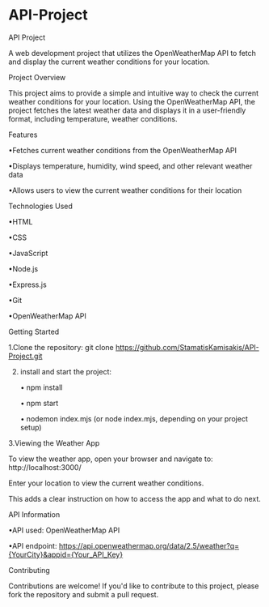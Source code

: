 ﻿# API-Project

﻿API Project
 
A web development project that utilizes the OpenWeatherMap API to fetch and display the current weather conditions for your location.

﻿Project Overview
 
This project aims to provide a simple and intuitive way to check the current weather conditions for your location. Using the OpenWeatherMap API, the project fetches the latest weather data and displays it in a user-friendly format, including temperature, weather conditions.

﻿Features
 
•Fetches current weather conditions from the OpenWeatherMap API

•Displays temperature, humidity, wind speed, and other relevant weather data

•Allows users to view the current weather conditions for their location


Technologies Used
 
•HTML

•CSS

•JavaScript

•Node.js

•Express.js

•Git

•OpenWeatherMap API

﻿Getting Started

1.Clone the repository: git clone https://github.com/StamatisKamisakis/API-Project.git

2. install and start the project:
   
    • npm install
   
    • npm start
   
    • nodemon index.mjs (or node index.mjs, depending on your project setup)
   
3.Viewing the Weather App

To view the weather app, open your browser and navigate to: http://localhost:3000/

Enter your location to view the current weather conditions.

This adds a clear instruction on how to access the app and what to do next.

﻿API Information
 
•API used: OpenWeatherMap API

•API endpoint: https://api.openweathermap.org/data/2.5/weather?q={YourCity}&appid={Your_API_Key}

Contributing

Contributions are welcome! If you'd like to contribute to this project, please fork the repository and submit a pull request.
